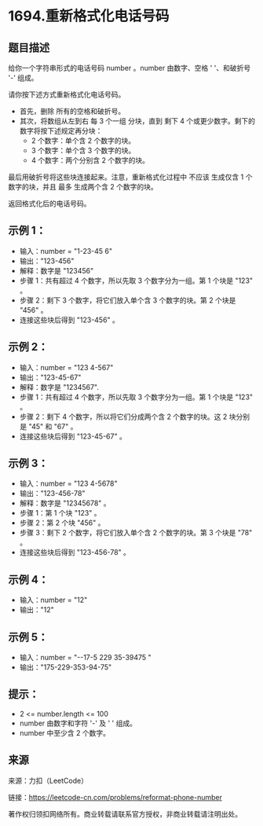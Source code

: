# 1694.重新格式化电话号码

## 题目描述

给你一个字符串形式的电话号码 number 。number 由数字、空格 ' '、和破折号 '-' 组成。

请你按下述方式重新格式化电话号码。

- 首先，删除 所有的空格和破折号。
- 其次，将数组从左到右 每 3 个一组 分块，直到 剩下 4 个或更少数字。剩下的数字将按下述规定再分块：
  - 2 个数字：单个含 2 个数字的块。
  - 3 个数字：单个含 3 个数字的块。
  - 4 个数字：两个分别含 2 个数字的块。

最后用破折号将这些块连接起来。注意，重新格式化过程中 不应该 生成仅含 1 个数字的块，并且 最多 生成两个含 2 个数字的块。

返回格式化后的电话号码。

 

## 示例 1：

- 输入：number = "1-23-45 6"
- 输出："123-456"
- 解释：数字是 "123456"
- 步骤 1：共有超过 4 个数字，所以先取 3 个数字分为一组。第 1 个块是 "123" 。
- 步骤 2：剩下 3 个数字，将它们放入单个含 3 个数字的块。第 2 个块是 "456" 。
- 连接这些块后得到 "123-456" 。

## 示例 2：

- 输入：number = "123 4-567"
- 输出："123-45-67"
- 解释：数字是 "1234567".
- 步骤 1：共有超过 4 个数字，所以先取 3 个数字分为一组。第 1 个块是 "123" 。
- 步骤 2：剩下 4 个数字，所以将它们分成两个含 2 个数字的块。这 2 块分别是 "45" 和 "67" 。
- 连接这些块后得到 "123-45-67" 。

## 示例 3：

- 输入：number = "123 4-5678"
- 输出："123-456-78"
- 解释：数字是 "12345678" 。
- 步骤 1：第 1 个块 "123" 。
- 步骤 2：第 2 个块 "456" 。
- 步骤 3：剩下 2 个数字，将它们放入单个含 2 个数字的块。第 3 个块是 "78" 。
- 连接这些块后得到 "123-456-78" 。

## 示例 4：

- 输入：number = "12"
- 输出："12"

## 示例 5：

- 输入：number = "--17-5 229 35-39475 "
- 输出："175-229-353-94-75"

 

## 提示：

- 2 <= number.length <= 100
- number 由数字和字符 '-' 及 ' ' 组成。
- number 中至少含 2 个数字。



## 来源

来源：力扣（LeetCode）

链接：https://leetcode-cn.com/problems/reformat-phone-number

著作权归领扣网络所有。商业转载请联系官方授权，非商业转载请注明出处。